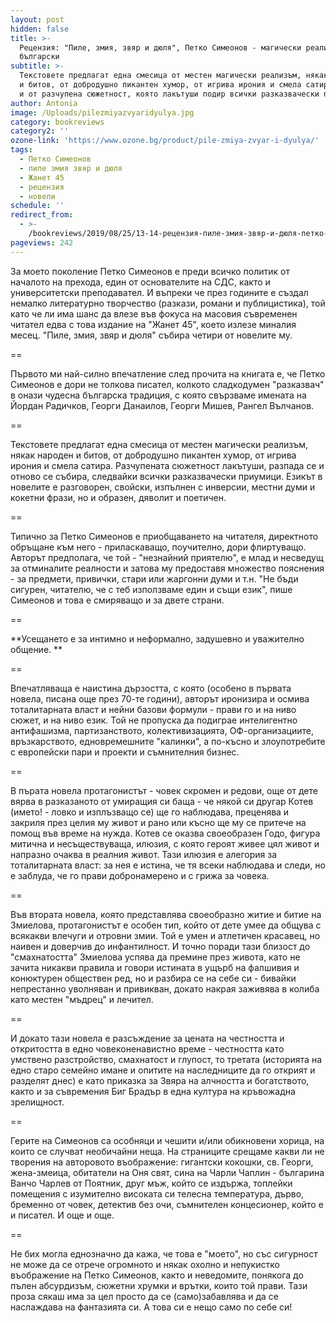 ```yaml
---
layout: post
hidden: false
title: >-
  Рецензия: "Пиле, змия, звяр и дюля", Петко Симеонов - магически реализъм по
  български
subtitle: >-
  Текстовете предлагат една смесица от местен магически реализъм, някак народен
  и битов, от добродушно пикантен хумор, от игрива ирония и смела сатира, както
  и от разчупена сюжетност, която лакътуши подир всички разказвачески приумици
author: Antonia
image: /Uploads/pilezmiyazvyaridyulya.jpg
category: bookreviews
category2: ''
ozone-link: 'https://www.ozone.bg/product/pile-zmiya-zvyar-i-dyulya/'
tags:
  - Петко Симеонов
  - пиле змия звяр и дюля
  - Жанет 45
  - рецензия
  - новели
schedule: ''
redirect_from:
  - >-
    /bookreviews/2019/08/25/13-14-рецензия-пиле-змия-звяр-и-дюля-петко-симеонов-магически-реализъм-по-български
pageviews: 242
---
```

За моето поколение Петко Симеонов е преди всичко политик от началото на прехода, един от основателите на СДС, както и университетски преподавател. И въпреки че през годините е създал немалко литературно творчество (разкази, романи и публицистика), той като че ли има шанс да влезе във фокуса на масовия съвременен читател едва с това издание на "Жанет 45", което излезе миналия месец. "Пиле, змия, звяр и дюля" събира четири от новелите му. 

\==

Първото ми най-силно впечатление след прочита на книгата е, че Петко Симеонов е дори не толкова писател, колкото сладкодумен "разказвач" в онази чудесна българска традиция, с която свързваме имената на Йордан Радичков, Георги Данаилов, Георги Мишев, Рангел Вълчанов. 

\==

Текстовете предлагат една смесица от местен магически реализъм, някак народен и битов, от добродушно пикантен хумор, от игрива ирония и смела сатира. Разчупената сюжетност лакътуши, разпада се и отново се събира, следвайки всички разказвачески приумици. Езикът в новелите е разговорен, свойски, изпълнен с инверсии, местни думи и кокетни фрази, но и образен, дяволит и поетичен.  

\==

Типично за Петко Симеонов е приобщаването на читателя, директното обръщане към него - приласкаващо, поучително, дори флиртуващо. Авторът предполага, че той - "незнайний приятелю", е млад и несведущ за отминалите реалности и затова му предоставя множество пояснения - за предмети, привички, стари или жаргонни думи и т.н. "Не бъди сигурен, читателю, че с теб използваме един и същи език", пише Симеонов и това е смиряващо и за двете страни. 

\==

**Усещането е за интимно и неформално, задушевно и уважително общение. **

\==

Впечатляваща е наистина дързостта, с която (особено в първата новела, писана още през 70-те години), авторът иронизира и осмива тоталитарната власт и нейни базови формули - прави го и на ниво сюжет, и на ниво език. Той не пропуска да подиграе интелигентно антифашизма, партизанството, колективизацията, ОФ-организациите, връзкарството, едновремешните "калинки", а по-късно и злоупотребите с европейски пари и проекти и съмнителния бизнес. 

\==

В пърата новела протагонистът - човек скромен и редови, още от дете вярва в разказаното от умиращия си баща - че някой си другар Котев (името! - ловко и изплъзващо се) ще го наблюдава, преценява и закриля през целия му живот и рано или късно ще му се притече на помощ във време на нужда. Котев се оказва своеобразен Годо, фигура митична и несъществуваща, илюзия, с която героят живее цял живот и напразно очаква в реалния живот. Тази илюзия е алегория за тоталитарната власт: за нея е истина, че тя всеки наблюдава и следи, но е заблуда, че го прави добронамерено и с грижа за човека. 

\==

Във втората новела, която представлява своеобразно житие и битие на Змиелова, протагонистът е особен тип, който от дете умее да общува с всякакви влечуги и отровни змии. Той е умен и атлетичен красавец, но наивен и доверчив до инфантилност. И точно поради тази близост до "смахнатостта" Змиелова успява да премине през живота, като не зачита никакви правила и говори истината в ущърб на фалшивия и конюктурен обществен ред, но и разбира се на себе си - бивайки непрестанно уволняван и привикван, докато накрая заживява в колиба като местен "мъдрец" и лечител. 

\==

И докато тази новела е разсъждение за цената на честността и откритостта в едно човеконенавистно време - честността като умствено разстройство, смахнатост и глупост, то третата (историята на едно старо семейно имане и опитите на наследниците да го открият и разделят днес) е като приказка за Звяра на алчността и богатството, както и за съвремения Биг Брадър в една култура на кръвожадна зрелищност. 

\== 

Герите на Симеонов са особняци и чешити и/или обикновени хорица, на които се случват необичайни неща. На страниците срещаме какви ли не творения на авторовото въображение: гигантски кокошки, св. Георги, жена-змеица, обитатели на Оня свят, сина на Чарли Чаплин - българина Ванчо Чарлев от Поятник, друг мъж, който се издържа, топлейки помещения с изумително високата си телесна температура, дърво, бременно от човек, детектив без очи, съмнителен концесионер, който е и писател. И още и още. 

\==

Не бих могла еднозначно да кажа, че това е "моето", но със сигурност не може да се отрече огромното и някак охолно и непукистко въображение на Петко Симеонов, както и неведомите, понякога до пълен абсурдизъм, сюжетни хрумки и врътки, които той прави. Тази проза сякаш има за цел просто да се (само)забавлява и да се наслаждава на фантазията си. А това си е нещо само по себе си!
